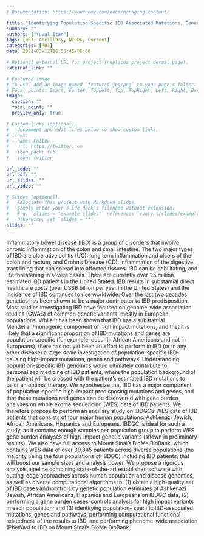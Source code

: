 ```yaml
---
# Documentation: https://wowchemy.com/docs/managing-content/

title: "Identifying Population Specific IBD Associated Mutations, Genes and Pathways"
summary: ""
authors: ["Yuval Itan"]
tags: [R01, Ancillary, NIDDK, Current]
categories: [R01]
date: 2021-03-12T16:56:45-06:00

# Optional external URL for project (replaces project detail page).
external_link: ""

# Featured image
# To use, add an image named `featured.jpg/png` to your page's folder.
# Focal points: Smart, Center, TopLeft, Top, TopRight, Left, Right, BottomLeft, Bottom, BottomRight.
image:
  caption: ""
  focal_point: ""
  preview_only: true

# Custom links (optional).
#   Uncomment and edit lines below to show custom links.
# links:
# - name: Follow
#   url: https://twitter.com
#   icon_pack: fab
#   icon: twitter

url_code: ""
url_pdf: ""
url_slides: ""
url_video: ""

# Slides (optional).
#   Associate this project with Markdown slides.
#   Simply enter your slide deck's filename without extension.
#   E.g. `slides = "example-slides"` references `content/slides/example-slides.md`.
#   Otherwise, set `slides = ""`.
slides: ""
---
```


Inflammatory bowel disease (IBD) is a group of disorders that involve chronic inflammation of the colon and small intestine. The two major types of IBD are ulcerative colitis (UC): long term inflammation and ulcers of the colon and rectum, and Crohn’s Disease (CD): inflammation of the digestive tract lining that can spread into affected tissues. IBD can be debilitating, and life threatening in severe cases. There are currently over 1.5 million estimated IBD patients in the United Stated. IBD results in substantial direct healthcare costs (over US$6 billion per year in the United States) and the incidence of IBD continues to rise worldwide. Over the last two decades genetics has been shown to be a major contributor to IBD predisposition. Most studies investigating IBD have focused on genome-wide association studies (GWAS) of common genetic variants, mostly in European populations. While it has been shown that IBD has a substantial Mendelian/monogenic component of high impact mutations, and that it is likely that a significant proportion of IBD mutations and genes are population-specific (for example: occur in African Americans and not in Europeans), there has not yet been an effort to perform in IBD (or in any other disease) a large-scale investigation of population-specific IBD-causing high-impact mutations, genes and pathways. Understanding population-specific IBD genomics would ultimately contribute to personalized medicine of IBD patients, where the population background of the patient will be crossed with the patient’s estimated IBD mutations to tailor an optimal therapy. We hypothesize that IBD has a major component of population-specific high-impact predisposing mutations and genes, and that these mutations and genes can be discovered with gene burden analyses on whole exome sequencing (WES) data of IBD patients. We therefore propose to perform an ancillary study on IBDGC’s WES data of IBD patients that consists of four major human populations: Ashkenazi Jewish, African Americans, Hispanics and Europeans. IBDGC is ideal for such a study, as it contains enough samples per population group to perform WES gene burden analyses of high-impact genetic variants (shown in preliminary results). We also have full access to Mount Sinai’s BioMe BioBank, which contains WES data of over 30,845 patients across diverse populations (the majority being the four populations of IBDGC) including IBD patients, that will boost our sample sizes and analysis power. We propose a rigorous analysis pipeline combining state-of-the-art established software with cutting-edge approaches across human population and disease genomics, as well as diverse computational algorithms to: (1) obtain a high-quality set of IBD cases and controls by genetic population estimates of Ashkenazi Jewish, African Americans, Hispanics and Europeans on IBDGC data; (2) performing a gene burden cases-controls analysis for high impact variants in each population; and (3) identifying population- specific IBD-associated mutations, genes and pathways, performing computational functional relatedness of the results to IBD, and performing phenome-wide association (PheWas) to IBD on Mount Sinai’s BioMe BioBank.
